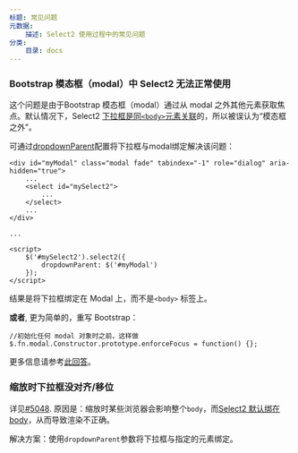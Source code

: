 ```yaml
---
标题: 常见问题
元数据:
    描述: Select2 使用过程中的常见问题
分类:
    目录: docs
---
```


### Bootstrap 模态框（modal）中 Select2 无法正常使用

这个问题是由于Bootstrap 模态框（modal）通过从 modal 之外其他元素获取焦点。默认情况下，Select2 [下拉框是同`<body>`元素关联](/dropdown#dropdown-placement)的，所以被误认为“模态框之外”。

可通过[dropdownParent](/dropdown#dropdown-placement)配置将下拉框与modal绑定解决该问题：

```
<div id="myModal" class="modal fade" tabindex="-1" role="dialog" aria-hidden="true">
    ...
    <select id="mySelect2">
        ...
    </select>
    ...
</div>

...

<script>
    $('#mySelect2').select2({
        dropdownParent: $('#myModal')
    });
</script>
```

结果是将下拉框绑定在 Modal 上，而不是`<body>` 标签上。

**或者**, 更为简单的，重写 Bootstrap：

```
//初始化任何 modal 对象时之前，这样做
$.fn.modal.Constructor.prototype.enforceFocus = function() {};
```

更多信息请参考[此回答](https://stackoverflow.com/questions/18487056/select2-doesnt-work-when-embedded-in-a-bootstrap-modal/19574076#19574076)。

### 缩放时下拉框没对齐/移位

详见[#5048](https://github.com/select2/select2/issues/5048).  原因是：缩放时某些浏览器会影响整个`body`，而[Select2 默认绑在body](https://select2.org/dropdown#dropdown-placement)，从而导致渲染不正确。

解决方案：使用`dropdownParent`参数将下拉框与指定的元素绑定。